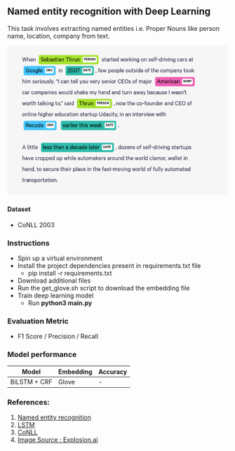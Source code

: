 ## Named entity recognition with Deep Learning

This task involves extracting named entities i.e. Proper Nouns like person name, location, company from text. 

![Named entity recognition](data/ner_image.png)

#### Dataset
- CoNLL 2003

### Instructions
- Spin up a virtual environment
- Install the project dependencies present in requirements.txt file
  - pip install -r requirements.txt
-  Download additional files
  - Run the get_glove.sh script to download the embedding file 
- Train deep learning model
    - Run **python3 main.py**

### Evaluation Metric
- F1 Score / Precision / Recall

### Model performance
| Model | Embedding | Accuracy |
| ----- | --------- | -------- | 
| BiLSTM + CRF| Glove  |  -     |

### References:
1. [Named entity recognition](https://en.wikipedia.org/wiki/Named-entity_recognition)
2. [LSTM](https://en.wikipedia.org/wiki/Long_short-term_memory)
3. [CoNLL](https://sites.google.com/site/ermasoftware/getting-started/ne-tagging-conll2003-data)
4. [Image Source : Explosion.ai](https://explosion.ai/demos/displacy-ent)
